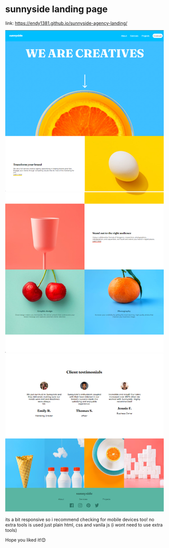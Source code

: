 # sunnyside landing page

link: https://endy1381.github.io/sunnyside-agency-landing/

![alt text](image.png)
![alt text](image-1.png)
![alt text](image-2.png)

its a bit responsive so i recommend checking for mobile devices too!
no extra tools is used just plain html, css and vanila js (i wont need to use extra tools)


Hope you liked it!😊
